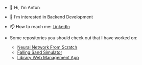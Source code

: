- 👋 Hi, I’m Anton
- 👀 I’m interested in Backend Development
- 📫 How to reach me: [LinkedIn](www.linkedin.com/in/anton-bogatyrev)

- Some repositories you should check out that I have worked on:
  - [Neural Network From Scratch](https://github.com/A-Bogatyrev-SJSU/Neural-Network-From-Scratch)
  - [Falling Sand Simulator](https://github.com/A-Bogatyrev-SJSU/FallingSand)
  - [Library Web Management App](https://github.com/h0se69/Library-Web-Management-App)

<!---
A-Bogatyrev-SJSU/A-Bogatyrev-SJSU is a ✨ special ✨ repository because its `README.md` (this file) appears on your GitHub profile.
You can click the Preview link to take a look at your changes.
--->
